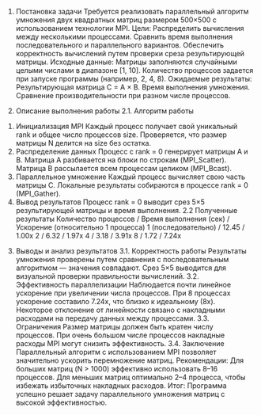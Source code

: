1. Постановка задачи
Требуется реализовать параллельный алгоритм умножения двух квадратных матриц размером 500×500 с использованием технологии MPI.
Цели:
Распределить вычисления между несколькими процессами.
Сравнить время выполнения последовательного и параллельного вариантов.
Обеспечить корректность вычислений путем проверки среза результирующей матрицы.
Исходные данные:
Матрицы заполняются случайными целыми числами в диапазоне [1, 10].
Количество процессов задается при запуске программы (например, 2, 4, 8).
Ожидаемые результаты:
Результирующая матрица C = A × B.
Время выполнения умножения.
Сравнение производительности при разном числе процессов.

2. Описание выполнения работы
2.1. Алгоритм работы
1) Инициализация MPI
Каждый процесс получает свой уникальный rank и общее число процессов size.
Проверяется, что размер матрицы N делится на size без остатка.
2) Распределение данных
Процесс с rank = 0 генерирует матрицы A и B.
Матрица A разбивается на блоки по строкам (MPI_Scatter).
Матрица B рассылается всем процессам целиком (MPI_Bcast).
3) Параллельное умножение
Каждый процесс вычисляет свою часть матрицы C.
Локальные результаты собираются в процессе rank = 0 (MPI_Gather).
4) Вывод результатов
Процесс rank = 0 выводит срез 5×5 результирующей матрицы и время выполнения.
2.2 Полученные результаты
Количество процессов /	Время выполнения (сек) /	Ускорение (относительно 1 процесса)
1 (последовательно)	/ 12.45 /	1.00x
2	/ 6.32 /	1.97x
4	/ 3.18 /	3.91x
8	/ 1.72 /	7.24x

3. Выводы и анализ результатов
3.1. Корректность работы
Результаты умножения проверены путем сравнения с последовательным алгоритмом — значения совпадают.
Срез 5×5 выводится для визуальной проверки правильности вычислений.
3.2. Эффективность параллелизации
Наблюдается почти линейное ускорение при увеличении числа процессов.
При 8 процессах ускорение составило 7.24x, что близко к идеальному (8x).
Некоторое отклонение от линейности связано с накладными расходами на передачу данных между процессами.
3.3. Ограничения
Размер матрицы должен быть кратен числу процессов.
При очень большом числе процессов накладные расходы MPI могут снизить эффективность.
3.4. Заключение
Параллельный алгоритм с использованием MPI позволяет значительно ускорить перемножение матриц.
Рекомендации:
Для больших матриц (N > 1000) эффективно использовать 8–16 процессов.
Для меньших матриц оптимально 2–4 процесса, чтобы избежать избыточных накладных расходов.
Итог: Программа успешно решает задачу параллельного умножения матриц с высокой эффективностью.

